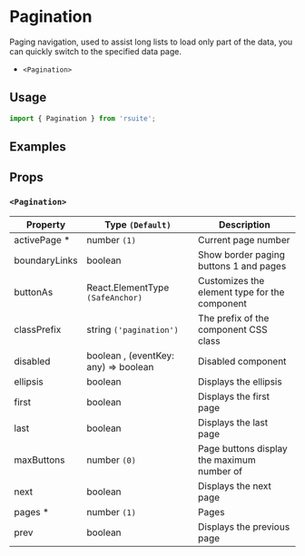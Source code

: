 # Pagination

Paging navigation, used to assist long lists to load only part of the data, you can quickly switch to the specified data page.

- `<Pagination>`

## Usage

```js
import { Pagination } from 'rsuite';
```

## Examples

<!--{demo}-->

## Props

### `<Pagination>`

| Property      | Type `(Default)`                     | Description                                   |
| ------------- | ------------------------------------ | --------------------------------------------- |
| activePage \* | number `(1)`                         | Current page number                           |
| boundaryLinks | boolean                              | Show border paging buttons 1 and pages        |
| buttonAs      | React.ElementType `(SafeAnchor)`     | Customizes the element type for the component |
| classPrefix   | string `('pagination')`              | The prefix of the component CSS class         |
| disabled      | boolean , (eventKey: any) => boolean | Disabled component                            |
| ellipsis      | boolean                              | Displays the ellipsis                         |
| first         | boolean                              | Displays the first page                       |
| last          | boolean                              | Displays the last page                        |
| maxButtons    | number `(0)`                         | Page buttons display the maximum number of    |
| next          | boolean                              | Displays the next page                        |
| pages \*      | number `(1)`                         | Pages                                         |
| prev          | boolean                              | Displays the previous page                    |

